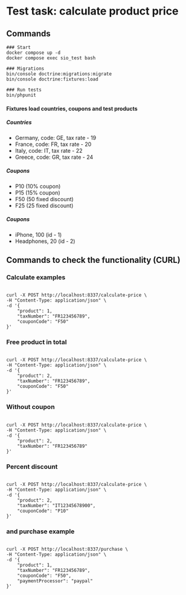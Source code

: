 # Test task: calculate product price

## Commands

```shell
### Start
docker compose up -d
docker compose exec sio_test bash

### Migrations
bin/console doctrine:migrations:migrate
bin/console doctrine:fixtures:load

### Run tests
bin/phpunit

```

#### Fixtures load countries, coupons and test products
##### Countries
- Germany, code: GE, tax rate - 19
- France, code: FR, tax rate - 20
- Italy, code: IT, tax rate - 22
- Greece, code: GR, tax rate - 24
##### Coupons
- P10 (10% coupon)
- P15 (15% coupon)
- F50 (50 fixed discount)
- F25 (25 fixed discount)
##### Coupons
- iPhone, 100 (id - 1)
- Headphones, 20 (id - 2)

## Commands to check the functionality (CURL)
### Calculate examples
```shell

curl -X POST http://localhost:8337/calculate-price \
-H "Content-Type: application/json" \
-d '{
    "product": 1,
    "taxNumber": "FR123456789",
    "couponCode": "F50"
}'

```
### Free product in total
```shell

curl -X POST http://localhost:8337/calculate-price \
-H "Content-Type: application/json" \
-d '{
    "product": 2,
    "taxNumber": "FR123456789",
    "couponCode": "F50"
}'

```
### Without coupon 
```shell

curl -X POST http://localhost:8337/calculate-price \
-H "Content-Type: application/json" \
-d '{
    "product": 2,
    "taxNumber": "FR123456789"
}'

```
### Percent discount
```shell

curl -X POST http://localhost:8337/calculate-price \
-H "Content-Type: application/json" \
-d '{
    "product": 2,
    "taxNumber": "IT12345678900",
    "couponCode": "P10"
}'

```
### and purchase example

```shell

curl -X POST http://localhost:8337/purchase \
-H "Content-Type: application/json" \
-d '{
    "product": 1,
    "taxNumber": "FR123456789",
    "couponCode": "F50",
    "paymentProcessor": "paypal"
}'


```